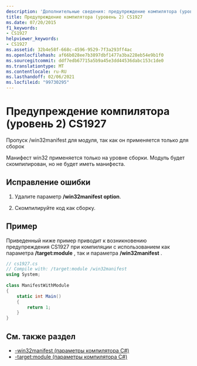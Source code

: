 ```yaml
---
description: 'Дополнительные сведения: предупреждение компилятора (уровень 2) CS1927'
title: Предупреждение компилятора (уровень 2) CS1927
ms.date: 07/20/2015
f1_keywords:
- CS1927
helpviewer_keywords:
- CS1927
ms.assetid: 32b4e58f-668c-4596-9529-7f3a293ff4ac
ms.openlocfilehash: af66b028ee7b3897dbf1477a3ba228eb54e9b1f0
ms.sourcegitcommit: ddf7edb67715a5b9a45e3dd44536dabc153c1de0
ms.translationtype: MT
ms.contentlocale: ru-RU
ms.lasthandoff: 02/06/2021
ms.locfileid: "99730295"
---
```

# <a name="compiler-warning-level-2-cs1927"></a>Предупреждение компилятора (уровень 2) CS1927

Пропуск /win32manifest для модуля, так как он применяется только для сборок  
  
 Манифест win32 применяется только на уровне сборки. Модуль будет скомпилирован, но не будет иметь манифеста.  
  
## <a name="to-correct-this-error"></a>Исправление ошибки  
  
1. Удалите параметр **/win32manifest option**.  
  
2. Скомпилируйте код как сборку.  
  
## <a name="example"></a>Пример  

 Приведенный ниже пример приводит к возникновению предупреждения CS1927 при компиляции с использованием как параметра **/target:module** , так и параметра **/win32manifest** .  
  
```csharp  
// cs1927.cs  
// Compile with: /target:module /win32manifest  
using System;  
  
class ManifestWithModule  
{  
    static int Main()  
    {  
        return 1;  
    }  
}  
```  
  
## <a name="see-also"></a>См. также раздел

- [-win32manifest (параметры компилятора C#)](../language-reference/compiler-options/win32manifest-compiler-option.md)
- [-target:module (параметры компилятора C#)](../language-reference/compiler-options/target-module-compiler-option.md)
